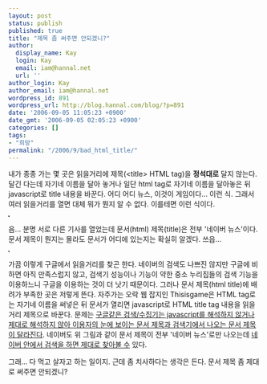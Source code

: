 ```yaml
---
layout: post
status: publish
published: true
title: "제목 좀 써주면 안되겠니?"
author:
  display_name: Kay
  login: Kay
  email: iam@hannal.net
  url: ''
author_login: Kay
author_email: iam@hannal.net
wordpress_id: 891
wordpress_url: http://blog.hannal.com/blog/?p=891
date: '2006-09-05 11:05:23 +0900'
date_gmt: '2006-09-05 02:05:23 +0900'
categories: []
tags:
- "희망"
permalink: "/2006/9/bad_html_title/"
---
```

<p>내가 종종 가는 몇 곳은 읽을거리에 제목(&lt;title&gt; HTML tag)을 <strong>정석대로</strong> 달지 않는다. 달긴 다는데 자기네 이름을 달아 놓거나 일단 html tag로 자기네 이름을 달아놓은 뒤 javascript로 title 내용을 바꾼다. 어디 어디 뉴스, 이것이 게임이다... 이런 식. 그래서 여러 읽을거리를 열면 대체 뭐가 뭔지 알 수 없다. 이를테면 이런 식이다.</p>
<p class="centerphoto"><img src="http://blog.hannal.com/wp-content/old_uploads/where_is_the_news.GIF" alt="" style="border: 1px solid #000" /></p>
<p>음... 분명 서로 다른 기사를 열었는데 문서(html) 제목(title)은 전부 '네이버 뉴스'이다. 문서 제목이 뭔지는 몰라도 문서가 어디에 있는지는 확실히 알겠다. 쓰읍...</p>
<p class="centerphoto"><img src="http://blog.hannal.com/wp-content/old_uploads/please_input_title_tag.GIF" alt="" style="border:1px solid #000;" /></p>
<p>가끔 이렇게 구글에서 읽을거리를 찾곤 한다. 네이버의 검색도 나쁘진 않지만 구글에 비하면 아직 만족스럽지 않고, 검색기 성능이나 기능이 약한 중소 누리집들의 검색 기능을 이용하느니 구글을 이용하는 것이 더 낫기 때문이다. 그러나 문서 제목(html title)에 배려가 부족한 곳은 저렇게 뜬다. 자주가는 오락 웹 잡지인 Thisisgame은 HTML tag로는 자기네 이름을 써넣은 뒤 문서가 열리면 javascript로 HTML title tag 내용을 읽을거리 제목으로 바꾼다. 문제는 <a href="http://www.google.co.kr/search?q=site%3Athisisgame.com&start=0&lr=lang_ko&ie=utf-8&oe=utf-8">구글같은 검색/수집기는 javascript를 해석하지 않거나 제대로 해석하지 않아 이용자의 눈에 보이는 문서 제목과 검색기에서 나오는 문서 제목이 달라진다</a>. 네이버도 위 그림과 같이 문서 제목이 전부 '네이버 뉴스'로만 나오는데 <a href="http://news.search.naver.com/search.naver?where=news&query=fta&x=16&y=14&sm=tab_hty">네이버 안에서 검색을 하면 제대로 찾아볼 수</a> 있다.</p>
<p>그래... 다 먹고 살자고 하는 일이지. 근데 좀 치사하다는 생각은 든다. 문서 제목 좀 제대로 써주면 안되겠니?</p>
